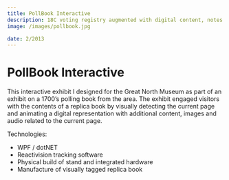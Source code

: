 ```yaml
---
title: PollBook Interactive
description: 18C voting registry augmented with digital content, notes and facts to match the current page.
image: /images/pollbook.jpg

date: 2/2013
---
```


# PollBook Interactive

This interactive exhibit I designed for the Great North Museum as part of an exhibit on a 1700’s polling book from the area. The exhibit engaged visitors with the contents of a replica book by visually detecting the current page and animating a digital representation with additional content, images and audio related to the current page.

Technologies:

- WPF / dotNET
- Reactivision tracking software
- Physical build of stand and integrated hardware
- Manufacture of visually tagged replica book
